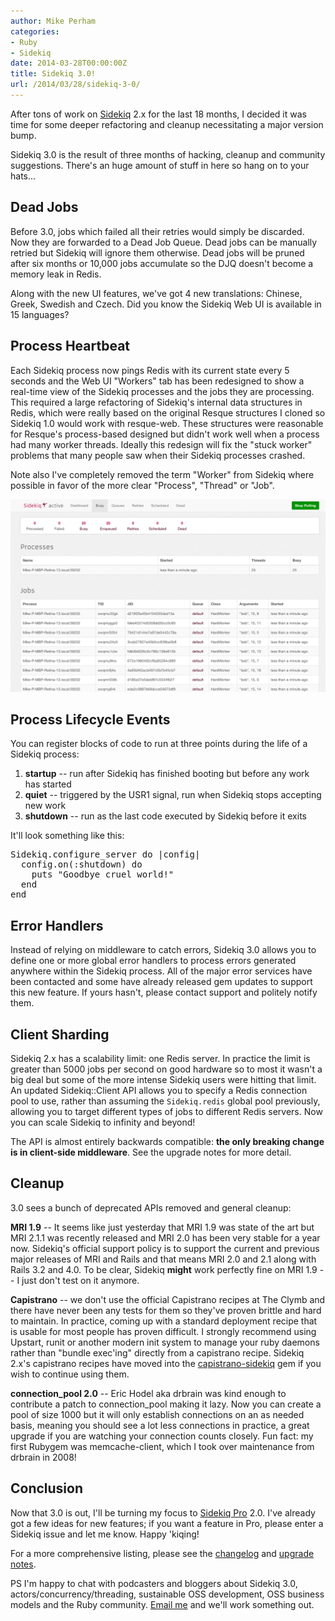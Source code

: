 ```yaml
---
author: Mike Perham
categories:
- Ruby
- Sidekiq
date: 2014-03-28T00:00:00Z
title: Sidekiq 3.0!
url: /2014/03/28/sidekiq-3-0/
---
```


After tons of work on [Sidekiq][1] 2.x for the last 18 months, I decided it was time for some deeper refactoring and cleanup necessitating a major version bump.

Sidekiq 3.0 is the result of three months of hacking, cleanup and community suggestions. There's an huge amount of stuff in here so hang on to your hats...  
<!--more-->

## Dead Jobs

Before 3.0, jobs which failed all their retries would simply be discarded. Now they are forwarded to a Dead Job Queue. Dead jobs can be manually retried but Sidekiq will ignore them otherwise. Dead jobs will be pruned after six months or 10,000 jobs accumulate so the DJQ doesn't become a memory leak in Redis.

Along with the new UI features, we've got 4 new translations: Chinese, Greek, Swedish and Czech. Did you know the Sidekiq Web UI is available in 15 languages?

## Process Heartbeat

Each Sidekiq process now pings Redis with its current state every 5 seconds and the Web UI "Workers" tab has been redesigned to show a real-time view of the Sidekiq processes and the jobs they are processing. This required a large refactoring of Sidekiq's internal data structures in Redis, which were really based on the original Resque structures I cloned so Sidekiq 1.0 would work with resque-web. These structures were reasonable for Resque's process-based designed but didn't work well when a process had many worker threads. Ideally this redesign will fix the "stuck worker" problems that many people saw when their Sidekiq processes crashed.

Note also I've completely removed the term "Worker" from Sidekiq where possible in favor of the more clear "Process", "Thread" or "Job".

[<img src="/wp-content/uploads/2014/03/Screen-Shot-2014-03-19-at-8.13.19-PM.png" alt="busy tab" class="aligncenter size-full wp-image-1590" />][2]

## Process Lifecycle Events

You can register blocks of code to run at three points during the life of a Sidekiq process:

1.  **startup** -- run after Sidekiq has finished booting but before any work has started
2.  **quiet** -- triggered by the USR1 signal, run when Sidekiq stops accepting new work
3.  **shutdown** -- run as the last code executed by Sidekiq before it exits

It'll look something like this:

<pre>
Sidekiq.configure_server do |config|
  config.on(:shutdown) do
    puts "Goodbye cruel world!"
  end
end
</pre>

## Error Handlers

Instead of relying on middleware to catch errors, Sidekiq 3.0 allows you to define one or more global error handlers to process errors generated anywhere within the Sidekiq process. All of the major error services have been contacted and some have already released gem updates to support this new feature. If yours hasn't, please contact support and politely notify them.

## Client Sharding

Sidekiq 2.x has a scalability limit: one Redis server. In practice the limit is greater than 5000 jobs per second on good hardware so to most it wasn't a big deal but some of the more intense Sidekiq users were hitting that limit. An updated Sidekiq::Client API allows you to specify a Redis connection pool to use, rather than assuming the `Sidekiq.redis` global pool previously, allowing you to target different types of jobs to different Redis servers. Now you can scale Sidekiq to infinity and beyond!

The API is almost entirely backwards compatible: **the only breaking change is in client-side middleware**. See the upgrade notes for more detail.

## Cleanup

3.0 sees a bunch of deprecated APIs removed and general cleanup:

**MRI 1.9** -- It seems like just yesterday that MRI 1.9 was state of the art but MRI 2.1.1 was recently released and MRI 2.0 has been very stable for a year now. Sidekiq's official support policy is to support the current and previous major releases of MRI and Rails and that means MRI 2.0 and 2.1 along with Rails 3.2 and 4.0. To be clear, Sidekiq **might** work perfectly fine on MRI 1.9 -- I just don't test on it anymore.

**Capistrano** -- we don't use the official Capistrano recipes at The Clymb and there have never been any tests for them so they've proven brittle and hard to maintain. In practice, coming up with a standard deployment recipe that is usable for most people has proven difficult. I strongly recommend using Upstart, runit or another modern init system to manage your ruby daemons rather than "bundle exec'ing" directly from a capistrano recipe. Sidekiq 2.x's capistrano recipes have moved into the [capistrano-sidekiq][3] gem if you wish to continue using them.

**connection_pool 2.0** -- Eric Hodel aka drbrain was kind enough to contribute a patch to connection_pool making it lazy. Now you can create a pool of size 1000 but it will only establish connections on an as needed basis, meaning you should see a lot less connections in practice, a great upgrade if you are watching your connection counts closely. Fun fact: my first Rubygem was memcache-client, which I took over maintenance from drbrain in 2008!

## Conclusion

Now that 3.0 is out, I'll be turning my focus to [Sidekiq Pro][4] 2.0. I've already got a few ideas for new features; if you want a feature in Pro, please enter a Sidekiq issue and let me know. Happy 'kiqing!

For a more comprehensive listing, please see the [changelog][5] and [upgrade notes][6].

PS I'm happy to chat with podcasters and bloggers about Sidekiq 3.0, actors/concurrency/threading, sustainable OSS development, OSS business models and the Ruby community. [Email me][7] and we'll work something out.

 [1]: http://sidekiq.org
 [2]: http://www.mikeperham.com/wp-content/uploads/2014/03/Screen-Shot-2014-03-19-at-8.13.19-PM.png
 [3]: https://github.com/seuros/capistrano-sidekiq
 [4]: http://sidekiq.org/pro
 [5]: https://github.com/mperham/sidekiq/blob/master/Changes.md#300
 [6]: https://github.com/mperham/sidekiq/blob/master/3.0-Upgrade.md
 [7]: mailto:mperham@gmail.com
